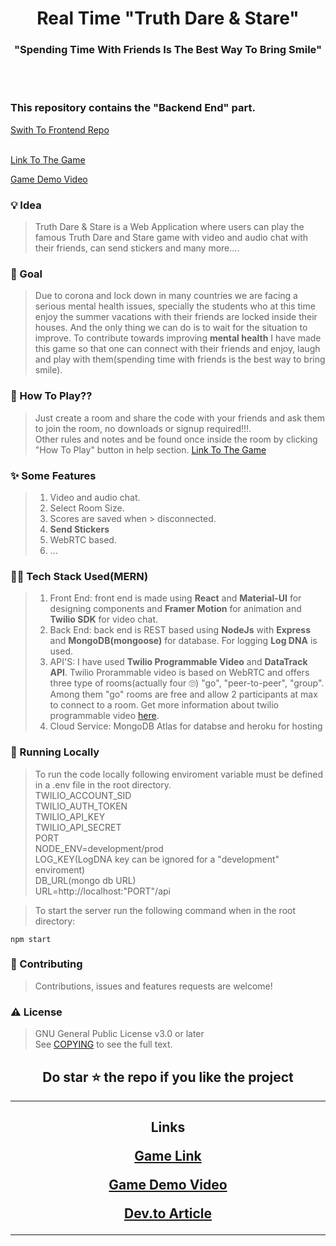 <h1 align="center">
  Real Time "Truth Dare & Stare"
</h1>

<h3 align="center">
  "Spending Time With Friends Is The Best Way To Bring Smile"
</h3>
<br/>
<br/>

<h3>
This repository contains the "Backend End" part. 
</h3>

[Swith To Frontend Repo](https://github.com/ishanExtreme/Truth_Dare)
<br/>
<br/>

[Link To The Game](https://truthdarelive.me/)

[Game Demo Video](https://youtu.be/rEMAhWLZoM0)

### 💡 Idea
> Truth Dare & Stare is a Web Application where users can play the famous Truth Dare and Stare game with video and audio chat with their friends, can send stickers and many more....

### 🥅 Goal
> Due to corona and lock down in many countries we are facing a serious mental health issues, specially the students who at this time enjoy the summer vacations with their friends are locked inside their houses. And the only thing we can do is to wait for the situation to improve. To contribute towards improving **mental health** I have made this game so that one can connect with their friends and enjoy, laugh and play with them(spending time with friends is the best way to bring smile).

### 🤔 How To Play??
> Just create a room and share the code with your friends and ask them to join the room, no downloads or signup required!!!.<br/>Other rules and notes and be found once inside the room by clicking "How To Play" button in help section.
[Link To The Game](https://truthdarelive.me/)

### ✨ Some Features
> 1. Video and audio chat.
> 2. Select Room Size.
> 3. Scores are saved when > disconnected.
> 4. **Send Stickers**
> 5. WebRTC based.
> 6. ...

### 🧑‍💻 Tech Stack Used(MERN)
> 1. Front End: front end is made using **React** and **Material-UI** for designing components and **Framer Motion** for animation and **Twilio SDK** for video chat.
> 2. Back End: back end is REST based using **NodeJs** with **Express** and **MongoDB(mongoose)** for database. For logging **Log DNA** is used.
> 3. API'S: I have used **Twilio Programmable Video** and **DataTrack API**. Twilio Prorammable video is based on WebRTC and offers three type of rooms(actually four 🙄) "go", "peer-to-peer", "group". Among them "go" rooms are free and allow 2 participants at max to connect to a room. Get more information about twilio programmable video [here](https://www.twilio.com/docs/video/tutorials/basic-concepts).
> 4. Cloud Service: MongoDB Atlas for databse and heroku for hosting

### 🚀 Running Locally
> To run the code locally following enviroment variable must be defined in a .env file in the root directory. <br/>
> TWILIO_ACCOUNT_SID <br>
TWILIO_AUTH_TOKEN<br>
TWILIO_API_KEY<br>
TWILIO_API_SECRET<br>
PORT<br>
NODE_ENV=development/prod<br>
LOG_KEY(LogDNA key can be ignored for a "development" enviroment)<br>
DB_URL(mongo db URL)<br>
URL=http://localhost:"PORT"/api<br>

> To start the server run the following command when in the root directory:

    npm start


### 🤝 Contributing
> Contributions, issues and features requests are welcome!

### ⚠️ License
> GNU General Public License v3.0 or later <br/>
> See [COPYING](https://github.com/ishanExtreme/Truth_Dare-Backend/blob/master/COPYING.txt) to see the full text.

<h2 align='center'>
  Do star ⭐ the repo if you like the project
</h2>

***
<h2 align='center'>
  Links

  <p><a href="https://truthdarelive.me/">Game Link</a></p>
  <p><a href="https://youtu.be/rEMAhWLZoM0">Game Demo Video</a></p>
  <p><a href="https://dev.to/ishanextreme/real-time-truth-dare-stare-game-with-video-and-audio-chat-functionality-10ek">Dev.to Article</a></p>
</h2>

***
   



